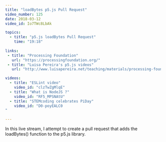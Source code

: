 ```yaml
---
title: "loadBytes p5.js Pull Request"
video_number: 125
date: 2018-03-12
video_id: Io7TWc8LbAk

topics:
  - title: "p5.js loadBytes Pull Request"
    time: "19:18"
   
links:
 - title: "Processing Foundation"
   url: "https://processingfoundation.org/"
 - title: "Luisa Pereira's p5.js videos"
   url: "http://www.luisapereira.net/teaching/materials/processing-foundation/"

videos:
  - title: "ESLint video"
    video_id: "clzTwZgMlqE"
  - title: "What is NodeJS ?"
    video_id: "RF5_MPSNAtU"  
  - title: "STEMcoding celebrates PiDay"
    video_id: "D0-poyEALC0
"

---
```


In this live stream, I attempt to create a pull request that adds the loadBytes() function to the p5.js library.
